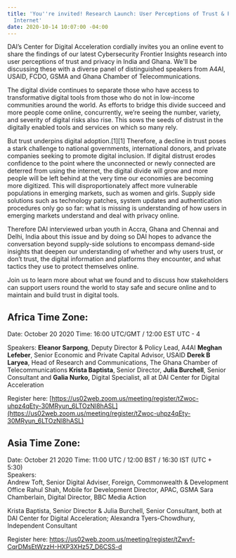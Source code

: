 ```yaml
---
title: 'You''re invited! Research Launch: User Perceptions of Trust & Privacy on the
  Internet'
date: 2020-10-14 10:07:00 -04:00
---
```


DAI’s Center for Digital Acceleration cordially invites you an online event to share the findings of our latest Cybersecurity Frontier Insights research into user perceptions of trust and privacy in India and Ghana. We'll be discussing these with a diverse panel of distinguished speakers from A4AI, USAID, FCDO, GSMA and Ghana Chamber of Telecommunications.
<!--more-->

The digital divide continues to separate those who have access to transformative digital tools from those who do not in low-income communities around the world. As efforts to bridge this divide succeed and more people come online, concurrently, we’re seeing the number, variety, and severity of digital risks also rise. This sows the seeds of distrust in the digitally enabled tools and services on which so many rely.  
 
But trust underpins digital adoption.[1][1] Therefore, a decline in trust poses a stark challenge to national governments, international donors, and private companies seeking to promote digital inclusion. If digital distrust erodes confidence to the point where the unconnected or newly connected are deterred from using the internet, the digital divide will grow and more people will be left behind at the very time our economies are becoming more digitized. This will disproportionately affect more vulnerable populations in emerging markets, such as women and girls. Supply side solutions such as technology patches, system updates and authentication procedures only go so far: what is missing is understanding of how users in emerging markets understand and deal with privacy online. 
 
Therefore DAI interviewed urban youth in Accra, Ghana and Chennai and Delhi, India about this issue and by doing so DAI hopes to advance the conversation beyond supply-side solutions to encompass demand-side insights that deepen our understanding of whether and why users trust, or don’t trust, the digital information and platforms they encounter, and what tactics they use to protect themselves online.  
 
Join us to learn more about what we found and to discuss how stakeholders can support users round the world to stay safe and secure online and to maintain and build trust in digital tools. 


## Africa Time Zone:
Date: October 20 2020
Time: 16:00 UTC/GMT / 12:00 EST UTC - 4

Speakers:
**Eleanor Sarpong**, Deputy Director & Policy Lead, A4AI
**Meghan Lefeber**, Senior Economic and Private Capital Advisor, USAID
**Derek B Laryea**, Head of Research and Communications, The Ghana Chamber of Telecommunications
**Krista Baptista**, Senior Director, **Julia Burchell**, Senior Consultant and **Galia Nurko,** Digital Specialist, all at DAI Center for Digital Acceleration

Register here: [https://us02web.zoom.us/meeting/register/tZwoc-uhpz4qEty-30MRyun_6LTOzNl8hASL](https://us02web.zoom.us/meeting/register/tZwoc-uhpz4qEty-30MRyun_6LTOzNl8hASL)

## Asia Time Zone:
Date: October 21 2020 
Time: 11:00 UTC / 12:00 BST / 16:30 IST (UTC + 5:30)  
Speakers:  
Andrew Toft, Senior Digital Adviser, Foreign, Commonwealth & Development Office 
Rahul Shah, Mobile for Development Director, APAC, GSMA 
Sara Chamberlain, Digital Director, BBC Media Action 
 
Krista Baptista, Senior Director & Julia Burchell, Senior Consultant, both at DAI Center for Digital Acceleration; Alexandra Tyers-Chowdhury, Independent Consultant 
 
Register here: https://us02web.zoom.us/meeting/register/tZwvf-CqrDMsEtWzzH-HXP3XHz57_D6CSS-d


